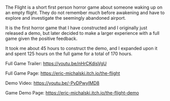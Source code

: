 The Flight is a short first person horror game about someone waking up on an empty flight.
They do not remember much before awakening and have to explore and investigate the seemingly abandoned airport.

It is the first horror game that I have constructed and I originally just released a demo, but later decided to make a larger experience with a full game given the positive feedback.

It took me about 45 hours to construct the demo, and I expanded upon it and spent 125 hours on the full game for a total of 170 hours.

Full Game Trailer:
https://youtu.be/nHrCKdisVgU

Full Game Page:
https://eric-michalski.itch.io/the-flight

Demo Video:
https://youtu.be/-PvDPwyIMD8

Game Demo Page:
https://eric-michalski.itch.io/the-flight-demo
